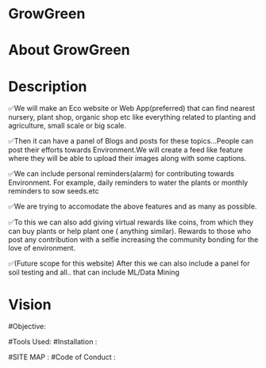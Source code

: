 # GrowGreen

# About GrowGreen

# Description
✅We will make an Eco website or Web App(preferred) that can find nearest nursery, plant shop, organic shop etc like everything related to planting and agriculture, small scale or big scale.

✅Then it can have a panel of Blogs and posts for these topics...People can post their efforts towards Environment.We will create a feed like feature where they will be able to upload their images along with some captions.

✅We can include personal reminders(alarm) for contributing towards Environment. For example, daily reminders to water the plants or monthly reminders to sow seeds.etc

✅We are trying to accomodate the above features and as many as possible. 

✅To this we can also add giving virtual rewards like coins, from which they can buy plants or help plant one ( anything similar). Rewards to those who post any contribution with a selfie increasing the community bonding for the love of environment.

✅(Future scope for this website) 
After this we can also include a panel for soil testing and all.. that can include ML/Data Mining

# Vision

#Objective:

#Tools Used:
#Installation :

#SITE MAP :
#Code of Conduct :
